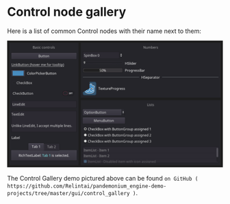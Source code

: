 
# Control node gallery

Here is a list of common Control nodes with their name next to them:

![](img/control_gallery.png)

The Control Gallery demo pictured above can be found
`on GitHub ( https://github.com/Relintai/pandemonium_engine-demo-projects/tree/master/gui/control_gallery )`.
